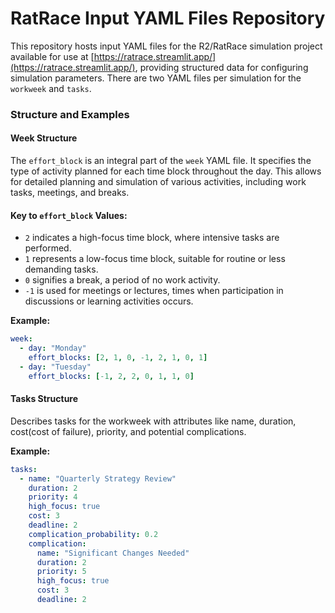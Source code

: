 # RatRace Input YAML Files Repository

This repository hosts input YAML files for the R2/RatRace simulation project available for use at [https://ratrace.streamlit.app/](https://ratrace.streamlit.app/), providing structured data for configuring simulation parameters. There are two YAML files per simulation for the `workweek` and `tasks`.

### Structure and Examples

#### Week Structure

The `effort_block` is an integral part of the `week` YAML file. It specifies the type of activity planned for each time block throughout the day. This allows for detailed planning and simulation of various activities, including work tasks, meetings, and breaks.

#### Key to `effort_block` Values:
- `2` indicates a high-focus time block, where intensive tasks are performed.
- `1` represents a low-focus time block, suitable for routine or less demanding tasks.
- `0` signifies a break, a period of no work activity.
- `-1` is used for meetings or lectures, times when participation in discussions or learning activities occurs.

**Example:**

```yaml
week:
  - day: "Monday"
    effort_blocks: [2, 1, 0, -1, 2, 1, 0, 1]
  - day: "Tuesday"
    effort_blocks: [-1, 2, 2, 0, 1, 1, 0]
```

#### Tasks Structure

Describes tasks for the workweek with attributes like name, duration, cost(cost of failure), priority, and potential complications.

**Example:**

```yaml
tasks:
  - name: "Quarterly Strategy Review"
    duration: 2
    priority: 4
    high_focus: true
    cost: 3
    deadline: 2
    complication_probability: 0.2
    complication:
      name: "Significant Changes Needed"
      duration: 2
      priority: 5
      high_focus: true
      cost: 3
      deadline: 2
```
